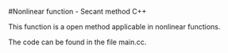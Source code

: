 #Nonlinear function - Secant method C++

This function is a open method applicable in nonlinear functions.

The code can be found in the file main.cc.
